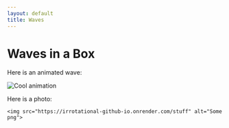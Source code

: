 ```yaml
---
layout: default
title: Waves
---
```


<h1>Waves in a Box</h1>

<p>
	Here is an animated wave:
</p>

<img src="https://irrotational-github-io.onrender.com/animation" alt="Cool animation">

<p>
	Here is a photo:
</p>

	<img src="https://irrotational-github-io.onrender.com/stuff" alt="Some png">
